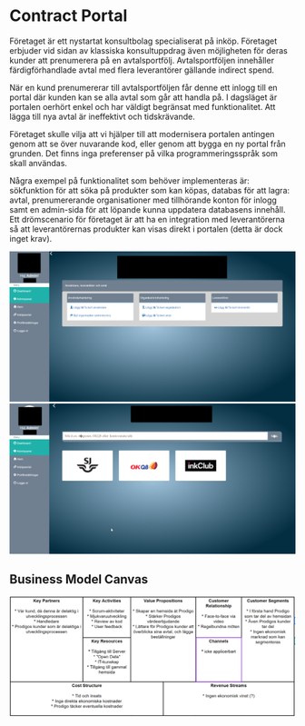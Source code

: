 # Contract Portal

Företaget är ett nystartat konsultbolag specialiserat på inköp. Företaget erbjuder vid sidan av klassiska konsultuppdrag även möjligheten för deras kunder att prenumerera på en avtalsportfölj. Avtalsportföljen innehåller färdigförhandlade avtal med flera leverantörer gällande indirect spend. 

När en kund prenumererar till avtalsportföljen får denne ett inlogg till en portal där kunden kan se alla avtal som går att handla på. I dagsläget är portalen oerhört enkel och har väldigt begränsat med funktionalitet. Att lägga till nya avtal är ineffektivt och tidskrävande. 

Företaget skulle vilja att vi hjälper till att modernisera portalen antingen genom att se över nuvarande kod, eller genom att bygga en ny portal från grunden. Det finns inga preferenser på vilka programmeringsspråk som skall användas.

Några exempel på funktionalitet som behöver implementeras är: sökfunktion för att söka på produkter som kan köpas, databas för att lagra: avtal, prenumererande organisationer med tillhörande konton för inlogg samt en admin-sida för att löpande kunna uppdatera databasens innehåll. Ett drömscenario för företaget är att ha en integration med leverantörerna så att leverantörernas produkter kan visas direkt i portalen (detta är dock inget krav). 

![Admin Panel](images/old-portal-admin-panel.png)
![Contracts](images/old-portal-contracts.png)

## Business Model Canvas
![Business Model Canvas](images/business-model-canvas.png)
